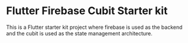 # Flutter Firebase Cubit Starter kit

This is a Flutter starter kit project where firebase is used as the backend and the cubit is used as the state management architecture.

